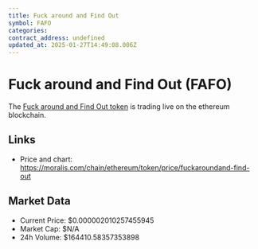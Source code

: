 ```yaml
---
title: Fuck around and Find Out
symbol: FAFO
categories: 
contract_address: undefined
updated_at: 2025-01-27T14:49:08.006Z
---
```


# Fuck around and Find Out (FAFO)
The [Fuck around and Find Out token](https://moralis.com/chain/ethereum/token/price/fuckaroundand-find-out) is trading live on the ethereum blockchain.

## Links
- Price and chart: https://moralis.com/chain/ethereum/token/price/fuckaroundand-find-out

## Market Data
- Current Price: $0.000002010257455945
- Market Cap: $N/A
- 24h Volume: $164410.58357353898

